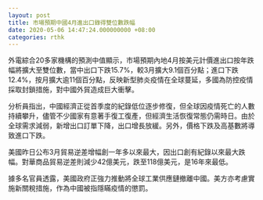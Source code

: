```yaml
---
layout: post
title: 市場預期中國4月進出口錄得雙位數跌幅
date: 2020-05-06 14:47:24.000000000 +08:00
categories: rthk
---
```


外電綜合20多家機構的預測中值顯示，市場預期內地4月按美元計價進出口按年跌幅將擴大至雙位數，當中出口下跌15.7%，較3月擴大9.1個百分點；進口下跌12.4%，按月擴大逾11個百分點，反映新型肺炎疫情在全球蔓延，多國為防控疫情採取封鎖措施，對中國外貿造成巨大衝擊。

分析員指出，中國經濟正從首季度的紀錄低位逐步修復，但全球因疫情死亡的人數持續攀升，儘管不少國家有意著手復工復產，但經濟生活恢復常態仍需時日。由於全球需求減弱，新增出口訂單下降，出口增長放緩。另外，價格下跌及高基數將導致進口下跌。

美國昨日公布3月貿易逆差增幅創一年多以來最大，因出口創有紀錄以來最大跌幅。對華商品貿易逆差則減少42億美元，跌至118億美元，是16年來最低。

據多名官員透露，美國政府正強力推動將全球工業供應鏈撤離中國。美方亦考慮實施新關稅措施，作為中國被指隱瞞疫情的懲罰。
